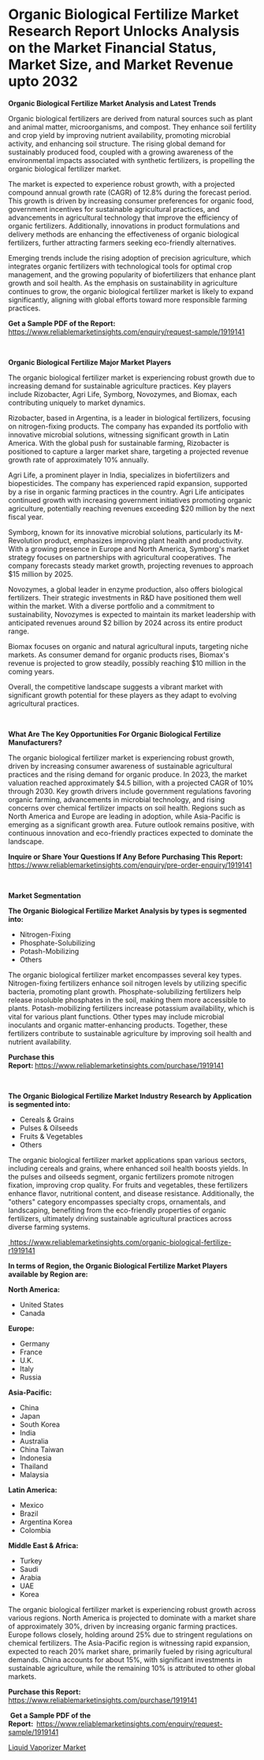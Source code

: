 <p><h1>Organic Biological Fertilize Market Research Report Unlocks Analysis on the Market Financial Status, Market Size, and Market Revenue upto 2032</h1></p><p><strong>Organic Biological Fertilize Market Analysis and Latest Trends</strong></p>
<p><p>Organic biological fertilizers are derived from natural sources such as plant and animal matter, microorganisms, and compost. They enhance soil fertility and crop yield by improving nutrient availability, promoting microbial activity, and enhancing soil structure. The rising global demand for sustainably produced food, coupled with a growing awareness of the environmental impacts associated with synthetic fertilizers, is propelling the organic biological fertilizer market.</p><p>The market is expected to experience robust growth, with a projected compound annual growth rate (CAGR) of 12.8% during the forecast period. This growth is driven by increasing consumer preferences for organic food, government incentives for sustainable agricultural practices, and advancements in agricultural technology that improve the efficiency of organic fertilizers. Additionally, innovations in product formulations and delivery methods are enhancing the effectiveness of organic biological fertilizers, further attracting farmers seeking eco-friendly alternatives.</p><p>Emerging trends include the rising adoption of precision agriculture, which integrates organic fertilizers with technological tools for optimal crop management, and the growing popularity of biofertilizers that enhance plant growth and soil health. As the emphasis on sustainability in agriculture continues to grow, the organic biological fertilizer market is likely to expand significantly, aligning with global efforts toward more responsible farming practices.</p></p>
<p><strong>Get a Sample PDF of the Report:&nbsp;</strong> <a href="https://www.reliablemarketinsights.com/enquiry/request-sample/1919141?utm_campaign=3191&utm_medium=2&utm_source=Github&utm_content=ia&utm_term=28032025&utm_id=organic-biological-fertilize">https://www.reliablemarketinsights.com/enquiry/request-sample/1919141</a></p>
<p>&nbsp;</p>
<p><strong>Organic Biological Fertilize Major Market Players</strong></p>
<p><p>The organic biological fertilizer market is experiencing robust growth due to increasing demand for sustainable agriculture practices. Key players include Rizobacter, Agri Life, Symborg, Novozymes, and Biomax, each contributing uniquely to market dynamics.</p><p>Rizobacter, based in Argentina, is a leader in biological fertilizers, focusing on nitrogen-fixing products. The company has expanded its portfolio with innovative microbial solutions, witnessing significant growth in Latin America. With the global push for sustainable farming, Rizobacter is positioned to capture a larger market share, targeting a projected revenue growth rate of approximately 10% annually.</p><p>Agri Life, a prominent player in India, specializes in biofertilizers and biopesticides. The company has experienced rapid expansion, supported by a rise in organic farming practices in the country. Agri Life anticipates continued growth with increasing government initiatives promoting organic agriculture, potentially reaching revenues exceeding $20 million by the next fiscal year.</p><p>Symborg, known for its innovative microbial solutions, particularly its M-Revolution product, emphasizes improving plant health and productivity. With a growing presence in Europe and North America, Symborg's market strategy focuses on partnerships with agricultural cooperatives. The company forecasts steady market growth, projecting revenues to approach $15 million by 2025.</p><p>Novozymes, a global leader in enzyme production, also offers biological fertilizers. Their strategic investments in R&D have positioned them well within the market. With a diverse portfolio and a commitment to sustainability, Novozymes is expected to maintain its market leadership with anticipated revenues around $2 billion by 2024 across its entire product range.</p><p>Biomax focuses on organic and natural agricultural inputs, targeting niche markets. As consumer demand for organic products rises, Biomax's revenue is projected to grow steadily, possibly reaching $10 million in the coming years.</p><p>Overall, the competitive landscape suggests a vibrant market with significant growth potential for these players as they adapt to evolving agricultural practices.</p></p>
<p>&nbsp;</p>
<p><strong>What Are The Key Opportunities For Organic Biological Fertilize Manufacturers?</strong></p>
<p><p>The organic biological fertilizer market is experiencing robust growth, driven by increasing consumer awareness of sustainable agricultural practices and the rising demand for organic produce. In 2023, the market valuation reached approximately $4.5 billion, with a projected CAGR of 10% through 2030. Key growth drivers include government regulations favoring organic farming, advancements in microbial technology, and rising concerns over chemical fertilizer impacts on soil health. Regions such as North America and Europe are leading in adoption, while Asia-Pacific is emerging as a significant growth area. Future outlook remains positive, with continuous innovation and eco-friendly practices expected to dominate the landscape.</p></p>
<p><strong>Inquire or Share Your Questions If Any Before Purchasing This Report:</strong> <a href="https://www.reliablemarketinsights.com/enquiry/pre-order-enquiry/1919141?utm_campaign=3191&utm_medium=2&utm_source=Github&utm_content=ia&utm_term=28032025&utm_id=organic-biological-fertilize">https://www.reliablemarketinsights.com/enquiry/pre-order-enquiry/1919141</a></p>
<p>&nbsp;</p>
<p><strong>Market Segmentation</strong></p>
<p><strong>The Organic Biological Fertilize Market Analysis by types is segmented into:</strong></p>
<p><ul><li>Nitrogen-Fixing</li><li>Phosphate-Solubilizing</li><li>Potash-Mobilizing</li><li>Others</li></ul></p>
<p><p>The organic biological fertilizer market encompasses several key types. Nitrogen-fixing fertilizers enhance soil nitrogen levels by utilizing specific bacteria, promoting plant growth. Phosphate-solubilizing fertilizers help release insoluble phosphates in the soil, making them more accessible to plants. Potash-mobilizing fertilizers increase potassium availability, which is vital for various plant functions. Other types may include microbial inoculants and organic matter-enhancing products. Together, these fertilizers contribute to sustainable agriculture by improving soil health and nutrient availability.</p></p>
<p><strong>Purchase this Report:&nbsp;</strong><a href="https://www.reliablemarketinsights.com/purchase/1919141?utm_campaign=3191&utm_medium=2&utm_source=Github&utm_content=ia&utm_term=28032025&utm_id=organic-biological-fertilize">https://www.reliablemarketinsights.com/purchase/1919141</a></p>
<p>&nbsp;</p>
<p><strong>The Organic Biological Fertilize Market Industry Research by Application is segmented into:</strong></p>
<p><ul><li>Cereals & Grains</li><li>Pulses & Oilseeds</li><li>Fruits & Vegetables</li><li>Others</li></ul></p>
<p><p>The organic biological fertilizer market applications span various sectors, including cereals and grains, where enhanced soil health boosts yields. In the pulses and oilseeds segment, organic fertilizers promote nitrogen fixation, improving crop quality. For fruits and vegetables, these fertilizers enhance flavor, nutritional content, and disease resistance. Additionally, the "others" category encompasses specialty crops, ornamentals, and landscaping, benefiting from the eco-friendly properties of organic fertilizers, ultimately driving sustainable agricultural practices across diverse farming systems.</p></p>
<p><a href="https://www.reliablemarketinsights.com/organic-biological-fertilize-r1919141?utm_campaign=3191&utm_medium=2&utm_source=Github&utm_content=ia&utm_term=28032025&utm_id=organic-biological-fertilize">&nbsp;https://www.reliablemarketinsights.com/organic-biological-fertilize-r1919141</a></p>
<p><strong>In terms of Region, the Organic Biological Fertilize Market Players available by Region are:</strong></p>
<p>
    <p> <strong> North America: </strong>
        <ul>
            <li>United States</li>
            <li>Canada</li>
        </ul>
        </p> 
    <p> <strong> Europe: </strong>
        <ul>
            <li>Germany</li>
            <li>France</li>
            <li>U.K.</li>
            <li>Italy</li>
            <li>Russia</li>
        </ul>
        </p> 
    <p> <strong> Asia-Pacific: </strong>
        <ul>
            <li>China</li>
            <li>Japan</li>
            <li>South Korea</li>
            <li>India</li>
            <li>Australia</li>
            <li>China Taiwan</li>
            <li>Indonesia</li>
            <li>Thailand</li>
            <li>Malaysia</li>
        </ul>
        </p> 
    <p> <strong> Latin America: </strong>
        <ul>
            <li>Mexico</li>
            <li>Brazil</li>
            <li>Argentina Korea</li>
            <li>Colombia</li>
        </ul>
        </p> 
    <p> <strong> Middle East & Africa: </strong>
        <ul>
            <li>Turkey</li>
            <li>Saudi</li>
            <li>Arabia</li>
            <li>UAE</li>
            <li>Korea</li>
        </ul>
    </p>
    </p>
<p><p>The organic biological fertilizer market is experiencing robust growth across various regions. North America is projected to dominate with a market share of approximately 30%, driven by increasing organic farming practices. Europe follows closely, holding around 25% due to stringent regulations on chemical fertilizers. The Asia-Pacific region is witnessing rapid expansion, expected to reach 20% market share, primarily fueled by rising agricultural demands. China accounts for about 15%, with significant investments in sustainable agriculture, while the remaining 10% is attributed to other global markets.</p></p>
<p><strong>Purchase this Report: </strong><a href="https://www.reliablemarketinsights.com/purchase/1919141?utm_campaign=3191&utm_medium=2&utm_source=Github&utm_content=ia&utm_term=28032025&utm_id=organic-biological-fertilize">https://www.reliablemarketinsights.com/purchase/1919141</a></p>
<p>&nbsp;<strong>Get a Sample PDF of the Report:&nbsp;&nbsp;</strong><a href="https://www.reliablemarketinsights.com/enquiry/request-sample/1919141?utm_campaign=3191&utm_medium=2&utm_source=Github&utm_content=ia&utm_term=28032025&utm_id=organic-biological-fertilize">https://www.reliablemarketinsights.com/enquiry/request-sample/1919141</a></p>
<p><strong></strong></p>
<p><p><a href="https://github.com/shopovdjondo/Market-Research-Report-List-1/blob/main/liquid-vaporizer-market.md?utm_campaign=3191&utm_medium=2&utm_source=Github&utm_content=ia&utm_term=28032025&utm_id=organic-biological-fertilize">Liquid Vaporizer Market</a></p></p>